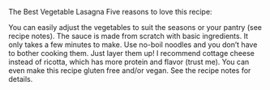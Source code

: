 The Best Vegetable Lasagna
Five reasons to love this recipe:

You can easily adjust the vegetables to suit the seasons or your pantry (see recipe notes).
The sauce is made from scratch with basic ingredients. It only takes a few minutes to make.
Use no-boil noodles and you don’t have to bother cooking them. Just layer them up!
I recommend cottage cheese instead of ricotta, which has more protein and flavor (trust me).
You can even make this recipe gluten free and/or vegan. See the recipe notes for details.